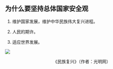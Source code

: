 ## 为什么要坚持总体国家安全观

<div grid="~ cols-2 gap-4">

<div flex flex-col justify-center items-start text-sm>

1. 维护国家发展，维护中华民族伟大复兴进程。

2. 人民的期许。

3. 适应世界发展。

</div>

<div flex flex-col justify-center items-center mx-12>

![](https://vip2.loli.io/2023/11/04/FwrqDpMfkmsTdV5.webp)

<center text-sm>《民族复兴》（作者：光明网）</center>

</div>

</div>

<!-- 

讲完了总体国家安全观中包含的人民安全、政治安全、经济安全、人工智能安全后，下面我们来探讨坚持总体国家安全观的原因。

继续举个数据本地化的例子。
数据是新时代的“石油”。数据本地化能减少数据被外部势力窃取或滥用的风险。同时，数据本地化也可以促进国内的数据中心、云服务等相关产业的发展，为国家创造经济价值。
例如，苹果公司为了遵守中国的数据本地化要求，在云上贵州存储了中国用户的数据。这不仅确保了数据的安全和隐私，还有助于推动中国的数字经济发展。

10年前，雾霾严重威胁人民的身体健康时，党和政府采取了一系列措施来改善空气质量，回应了人民的期望。一个国家如果不能确保其公民的基本生活和健康权益，那么其国家的安全也是不完整的。

随着全球化的加深，国家安全不再仅仅是一个国家的事情，而是需要各国间的合作。例如，新冠疫情和全球变暖等问题，都需要各国齐心协力来应对。总体国家安全观鼓励各国通过合作，共同应对这些挑战，实现真正的共同安全。川宝退出巴黎气候协定是一个反面教材，单边行动和短视的政策是不能真正保障一个国家长远的安全和利益的。
 -->